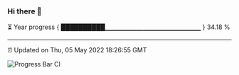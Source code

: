### Hi there 👋

⏳ Year progress { ██████████▁▁▁▁▁▁▁▁▁▁▁▁▁▁▁▁▁▁▁▁ } 34.18 %

---

⏰ Updated on Thu, 05 May 2022 18:26:55 GMT

![Progress Bar CI](https://github.com/ZhaoGui/ZhaoGui/workflows/Progress%20Bar%20CI/badge.svg)
